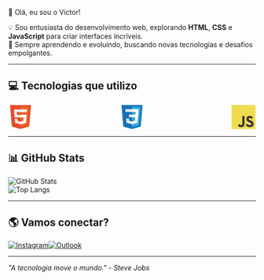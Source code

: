 👋  Olá, eu sou o Victor!

💡 Sou entusiasta do desenvolvimento web, explorando **HTML**, **CSS** e **JavaScript** para criar interfaces incríveis.  
🚀 Sempre aprendendo e evoluindo, buscando novas tecnologias e desafios empolgantes.  

---

## 💻 Tecnologias que utilizo  

<div style="display: flex; justify-content: space-between;">
  <img src="https://raw.githubusercontent.com/devicons/devicon/master/icons/html5/html5-original.svg" width="50px" title="HTML">
  <img src="https://raw.githubusercontent.com/devicons/devicon/master/icons/css3/css3-original.svg" width="50px" title="CSS">
  <img src="https://raw.githubusercontent.com/devicons/devicon/master/icons/javascript/javascript-original.svg" width="50px" title="JavaScript">
</div>

---

## 📊 GitHub Stats  

![GitHub Stats](https://github-readme-stats.vercel.app/api?username=victorborro15&show_icons=true&theme=tokyonight&locale=pt-br)  
![Top Langs](https://github-readme-stats.vercel.app/api/top-langs/?username=victorborro15&layout=compact&theme=tokyonight)

---

## 🌎 Vamos conectar?  

[![Instagram](https://img.shields.io/badge/Instagram-E4405F?logo=instagram&logoColor=white)](https://www.instagram.com/victorborro15)[![Outlook](https://img.shields.io/badge/Outlook-0078D4?logo=microsoft-outlook&logoColor=white)](mailto:victorborro15@outlook.com)  

---

*"A tecnologia move o mundo." - Steve Jobs*
